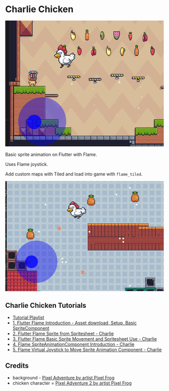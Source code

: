 # Charlie Chicken

![screenshot](assets/docs/screenshot.gif)

Basic sprite animation on Flutter with Flame.

Uses Flame joystick.

Add custom maps with Tiled and load into game with `flame_tiled`.

![custom map](assets/docs/custom_map.gif)

## Charlie Chicken Tutorials

* [Tutorial Playlist](https://youtube.com/playlist?list=PLxvyAnoL-vu4H9YM8on7AKNRMOsTOdIle)
* [1. Flutter Flame Introduction - Asset download, Setup, Basic SpriteComponent](https://youtu.be/k0EbDFZSqME)
* [2. Flutter Flame Sprite from Spritesheet - Charlie](https://youtu.be/XAzgFAzODgs)
* [3. Flutter Flame Basic Sprite Movement and Spritesheet Use - Charlie](https://youtu.be/ym6w-TqFbWk)
* [4. Flame SpriteAnimationComponent Introduction - Charlie](https://youtu.be/josY45bVkvU)
* [5. Flame Virtual Joystick to Move Sprite Animation Component - Charlie](https://youtu.be/YZX57R06kmM)

## Credits

* background - [Pixel Adventure by artist Pixel Frog](https://pixelfrog-assets.itch.io/pixel-adventure-1)
* chicken character = [Pixel Adventure 2 by artist Pixel Frog](https://pixelfrog-assets.itch.io/pixel-adventure-2)
